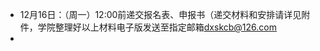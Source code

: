 - 12月16日：（周一）12:00前递交报名表、申报书（递交材料和安排请详见附件，学院整理好以上材料电子版发送至指定邮箱[dxskcb@126.com](mailto:dxskcb@126.com)
- 